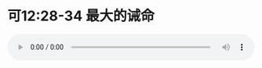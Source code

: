 # 可12:28-34 最大的诫命

<audio style="width: 100%;" preload="false" controls controlslist="nodownload"><source src="//cdn.simai.ml/audio/mp3/old/27535.mp3" type="audio/mpeg">Your browser does not support the audio element.</audio>


